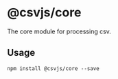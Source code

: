 # @csvjs/core
The core module for processing csv.

## Usage


```
npm install @csvjs/core --save
```

